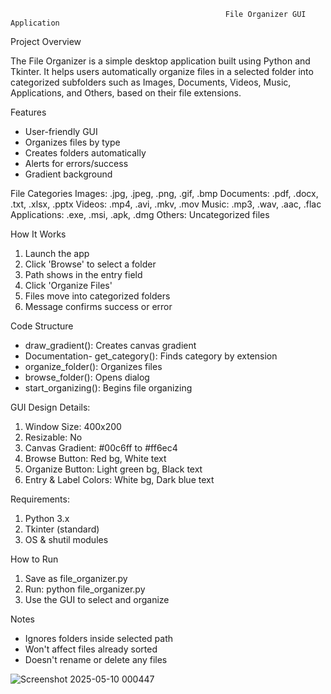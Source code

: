 

                                                    File Organizer GUI Application                       


Project Overview

 The File Organizer is a simple desktop application built using Python and Tkinter. It helps users automatically organize files in a selected folder into categorized subfolders such as Images, Documents, Videos, Music, Applications, and Others, based on their file extensions.

 
 Features
 - User-friendly GUI
- Organizes files by type
- Creates folders automatically
 - Alerts for errors/success
- Gradient background

 
 File Categories
 Images: .jpg, .jpeg, .png, .gif, .bmp
 Documents: .pdf, .docx, .txt, .xlsx, .pptx
 Videos: .mp4, .avi, .mkv, .mov
 Music: .mp3, .wav, .aac, .flac
 Applications: .exe, .msi, .apk, .dmg
 Others: Uncategorized files

 
 How It Works
 1. Launch the app
 2. Click 'Browse' to select a folder
 3. Path shows in the entry field
 4. Click 'Organize Files'
 5. Files move into categorized folders
 6. Message confirms success or error



 Code Structure
- draw_gradient(): Creates canvas gradient
- Documentation- get_category(): Finds category by extension
- organize_folder(): Organizes files
- browse_folder(): Opens dialog
- start_organizing(): Begins file organizing


 GUI Design Details:
 
 1. Window Size: 400x200
 2. Resizable: No
 3. Canvas Gradient: #00c6ff to #ff6ec4
 4. Browse Button: Red bg, White text
 5. Organize Button: Light green bg, Black text
 6. Entry & Label Colors: White bg, Dark blue text


 Requirements:
 1. Python 3.x
 2. Tkinter (standard)
 3. OS & shutil modules


 How to Run
 1. Save as file_organizer.py
 2. Run: python file_organizer.py
 3. Use the GUI to select and organize

 Notes
 - Ignores folders inside selected path
 - Won't affect files already sorted
 - Doesn't rename or delete any files

 
 



![Screenshot 2025-05-10 000447](https://github.com/user-attachments/assets/2534afa5-9792-4787-b0b9-ead18ea5ac4f)






